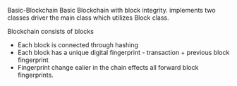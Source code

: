 Basic-Blockchain
Basic Blockchain with block integrity. 
implements two classes driver the main class which utilizes Block class.

Blockchain consists of blocks
- Each block is connected through hashing
- Each block has a unique digital fingerprint - transaction + previous block fingerprint
- Fingerprint change ealier in the chain effects all forward block fingerprints.
